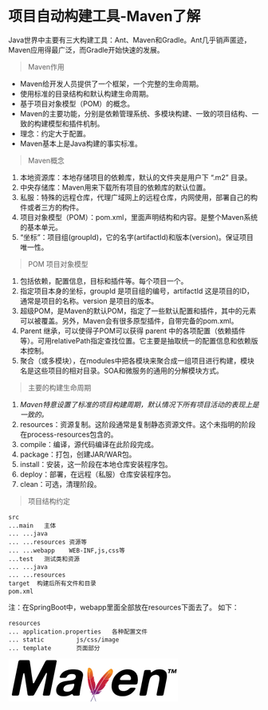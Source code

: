 # 项目自动构建工具-Maven了解

Java世界中主要有三大构建工具：Ant、Maven和Gradle。Ant几乎销声匿迹，Maven应用得最广泛，而Gradle开始快速的发展。

> Maven作用

- Maven给开发人员提供了一个框架，一个完整的生命周期。
- 使用标准的目录结构和默认构建生命周期。
- 基于项目对象模型（POM）的概念。
- Maven的主要功能，分别是依赖管理系统、多模块构建、一致的项目结构、一致的构建模型和插件机制。
- 理念：约定大于配置。
- Maven基本上是Java构建的事实标准。

> Maven概念

1. 本地资源库：本地存储项目的依赖库，默认的文件夹是用户下 “.m2” 目录。
2. 中央存储库：Maven用来下载所有项目的依赖库的默认位置。
3. 私服：特殊的远程仓库，代理广域网上的远程仓库，内网使用，部署自己的构件或者三方的构件。
4. 项目对象模型（POM）：pom.xml，里面声明结构和内容。是整个Maven系统的基本单元。
5. “坐标”：项目组(groupId)，它的名字(artifactId)和版本(version)。保证项目唯一性。

> POM 项目对象模型

1. 包括依赖，配置信息，目标和插件等。每个项目一个。
2. 指定项目本身的坐标，groupId 是项目组的编号，artifactId	这是项目的ID，通常是项目的名称。version 是项目的版本。
3. 超级POM，是Maven的默认POM，指定了一些默认配置和插件，其中的元素可以被覆盖。另外，Maven会有很多原型插件，自带完备的pom.xml。
4. Parent 继承，可以使得子POM可以获得 parent 中的各项配置（依赖插件等）。可用relativePath指定查找位置。它主要是抽取统一的配置信息和依赖版本控制。
5. 聚合（或多模块），在modules中把各模块来聚合成一组项目进行构建，模块名是这些项目的相对目录。SOA和微服务的通用的分解模块方式。

> 主要的构建生命周期

1. *Maven特意设置了标准的项目构建周期，默认情况下所有项目活动的表现上是一致的。*
2. resources：资源复制。这阶段通常是复制静态资源文件。这个未指明的阶段在process-resources包含的。
3. compile：编译，源代码编译在此阶段完成。
4. package：打包，创建JAR/WAR包。
5. install：安装，这一阶段在本地仓库安装程序包。
6. deploy：部署，在远程（私服）仓库安装程序包。
7. clean：可选，清理阶段。

> 项目结构约定
```
src
...main   主体
... ...java 
... ...resources 资源等
... ...webapp    WEB-INF,js,css等
...test   测试类和资源
... ...java
... ...resources
target  构建后所有文件和目录
pom.xml
```
注：在SpringBoot中，webapp里面全部放在resources下面去了。
如下：
```
resources
... application.properties   各种配置文件
... static         js/css/image
... template       页面部分
```
![maven-logo](maven-logo.png)